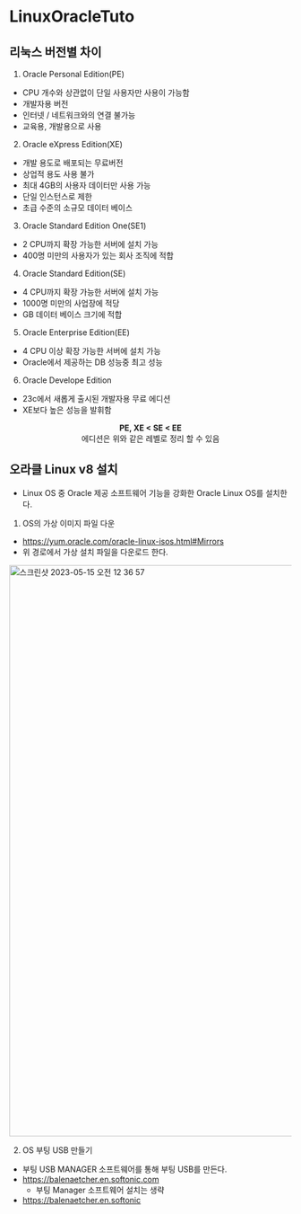# LinuxOracleTuto
## 리눅스 버전별 차이
1. Oracle Personal Edition(PE)

- CPU 개수와 상관없이 단일 사용자만 사용이 가능함
- 개발자용 버전
- 인터넷 / 네트워크와의 연결 불가능
- 교육용, 개발용으로 사용


2. Oracle eXpress Edition(XE)

- 개발 용도로 배포되는 무료버전
- 상업적 용도 사용 불가
- 최대 4GB의 사용자 데이터만 사용 가능
- 단일 인스턴스로 제한
- 초급 수준의 소규모 데이터 베이스


3. Oracle Standard Edition One(SE1)

- 2 CPU까지 확장 가능한 서버에 설치 가능
- 400명 미만의 사용자가 있는 회사 조직에 적합


4. Oracle Standard Edition(SE)

- 4 CPU까지 확장 가능한 서버에 설치 가능
- 1000명 미만의 사업장에 적당
- GB 데이터 베이스 크기에 적합


5. Oracle Enterprise Edition(EE)

- 4 CPU 이상 확장 가능한 서버에 설치 가능
- Oracle에서 제공하는 DB 성능중 최고 성능

6. Oracle Develope Edition

- 23c에서 새롭게 출시된 개발자용 무료 에디션
- XE보다 높은 성능을 발휘함

<div align="center">
  <b> PE, XE < SE < EE </b><br>
  에디션은 위와 같은 레벨로 정리 할 수 있음
</div>


## 오라클 Linux v8 설치
- Linux OS 중 Oracle 제공 소프트웨어 기능을 강화한 Oracle Linux OS를 설치한다.

1. OS의 가상 이미지 파일 다운
- https://yum.oracle.com/oracle-linux-isos.html#Mirrors
- 위 경로에서 가상 설치 파일을 다운로드 한다.

<img width="1017" alt="스크린샷 2023-05-15 오전 12 36 57" src="https://github.com/MaugeaLee/LinuxOracleTuto/assets/92789013/937a9237-d6b2-429d-8497-54fcdb949475">

2. OS 부팅 USB 만들기
- 부팅 USB MANAGER 소프트웨어를 통해 부팅 USB를 만든다.
- https://balenaetcher.en.softonic.com
  - 부팅 Manager 소프트웨어 설치는 생략
- https://balenaetcher.en.softonic

